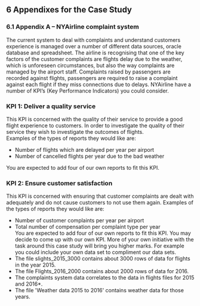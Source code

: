 
 
## 6 Appendixes for the Case Study
### 6.1 Appendix A – NYAirline complaint system
The current system to deal with complaints and understand customers experience is managed over
a number of different data sources, oracle database and spreadsheet. The airline is recognising that
one of the key factors of the customer complaints are flights delay due to the weather, which is
unforeseen circumstances, but also the way complaints are managed by the airport staff. Complaints
raised by passengers are recorded against flights, passengers are required to raise a complaint
against each flight if they miss connections due to delays.
NYAirline have a number of KPI’s (Key Performance Indicators) you could consider. 

### KPI 1: Deliver a quality service
This KPI is concerned with the quality of their service to provide a good flight experience to
customers. In order to investigate the quality of their service they wish to investigate the outcomes
of flights.<br>
Examples of the types of reports they would like are:<br>
* Number of flights which are delayed per year per airport<br>
* Number of cancelled flights per year due to the bad weather<br>

You are expected to add four of our own reports to fit this KPI.

### KPI 2: Ensure customer satisfaction
This KPI is concerned with ensuring that customer complaints are dealt with adequately and do not
cause customers to not use them again. Examples of the types of reports they would like are: <br>
* Number of customer complaints per year per airport
* Total number of compensation per complaint type per year <br>
You are expected to add four of our own reports to fit this KPI. You may decide to come up with our own KPI. More of your own initiative with the task around this case study will bring you higher marks. For example you could include your own data set to compliment our data sets.<br>
* The file slights_2015_3000 contains about 3000 rows of data for flights in the year 2015.
* The file Flights_2016_2000 contains about 2000 rows of data for 2016.
* The complaints system data correlates to the data in flights files for 2015 and 2016*.
* The file 'Weather data 2015 to 2016' contains weather data for those years.
